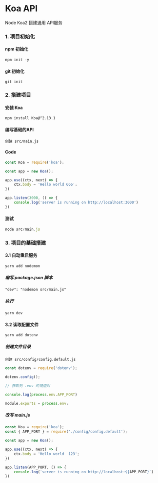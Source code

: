 # Koa API
Node Koa2 搭建通用 API服务

### 1. 项目初始化

#### npm 初始化

```
npm init -y
```

#### git 初始化

```
git init
```

### 2. 搭建项目

#### 安装 Koa

```
npm install Koa@^2.13.1
```

#### 编写基础的API

```
创建 src/main.js
```

#### Code

```js
const Koa = require('koa');

const app = new Koa();

app.use((ctx, next) => {
    ctx.body = 'Hello world 666';
})

app.listen(3000, () => {
    console.log('server is running on http://localhost:3000')
})
```

#### 测试

```js
node src/main.js
```



### 3. 项目的基础搭建

#### 3.1 自动重启服务

```
yarn add nodemon
```

##### 编写 package.json 脚本

```
"dev": "nodemon src/main.js"
```

##### 执行

```
yarn dev
```

#### 3.2 读取配置文件

```
yarn add dotenv
```


##### 创建文件目录

```
创建 src/config/config.default.js
```

```js
const dotenv = require('dotenv');

dotenv.config();

// 获取到 .env 的键值对

console.log(process.env.APP_PORT)

module.exports = process.env;
```

##### 改写 main.js

```js
const Koa = require('koa');
const { APP_PORT } = require('./config/config.default');

const app = new Koa();

app.use((ctx, next) => {
    ctx.body = 'Hello world  123';
})

app.listen(APP_PORT, () => {
    console.log(`server is running on http://localhost:${APP_PORT}`)
})
```
